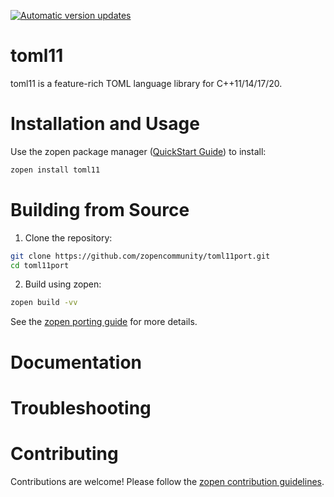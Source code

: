 [![Automatic version updates](https://github.com/zopencommunity/toml11port/actions/workflows/bump.yml/badge.svg)](https://github.com/ZOSOpenTools/toml11port/actions/workflows/bump.yml)

# toml11

toml11 is a feature-rich TOML language library for C++11/14/17/20.

# Installation and Usage

Use the zopen package manager ([QuickStart Guide](https://zopen.community/#/Guides/QuickStart)) to install:
```bash
zopen install toml11
```

# Building from Source

1. Clone the repository:
```bash
git clone https://github.com/zopencommunity/toml11port.git
cd toml11port
```
2. Build using zopen:
```bash
zopen build -vv
```

See the [zopen porting guide](https://zopen.community/#/Guides/Porting) for more details.

# Documentation


# Troubleshooting

# Contributing
Contributions are welcome! Please follow the [zopen contribution guidelines](https://github.com/zopencommunity/meta/blob/main/CONTRIBUTING.md).
